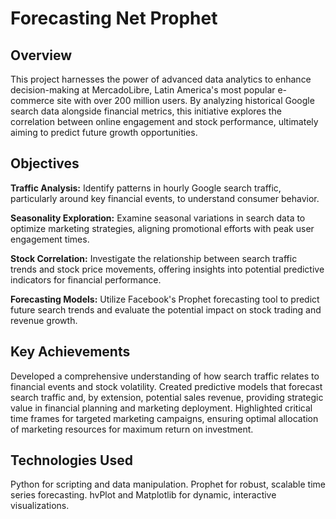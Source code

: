 # Forecasting Net Prophet

## Overview
This project harnesses the power of advanced data analytics to enhance decision-making at MercadoLibre, Latin America's most popular e-commerce site with over 200 million users. By analyzing historical Google search data alongside financial metrics, this initiative explores the correlation between online engagement and stock performance, ultimately aiming to predict future growth opportunities.

## Objectives
**Traffic Analysis:** Identify patterns in hourly Google search traffic, particularly around key financial events, to understand consumer behavior.

**Seasonality Exploration:** Examine seasonal variations in search data to optimize marketing strategies, aligning promotional efforts with peak user engagement times.

**Stock Correlation:** Investigate the relationship between search traffic trends and stock price movements, offering insights into potential predictive indicators for financial performance.

**Forecasting Models:** Utilize Facebook's Prophet forecasting tool to predict future search trends and evaluate the potential impact on stock trading and revenue growth.

## Key Achievements
Developed a comprehensive understanding of how search traffic relates to financial events and stock volatility.
Created predictive models that forecast search traffic and, by extension, potential sales revenue, providing strategic value in financial planning and marketing deployment.
Highlighted critical time frames for targeted marketing campaigns, ensuring optimal allocation of marketing resources for maximum return on investment.

## Technologies Used
Python for scripting and data manipulation.
Prophet for robust, scalable time series forecasting.
hvPlot and Matplotlib for dynamic, interactive visualizations.
